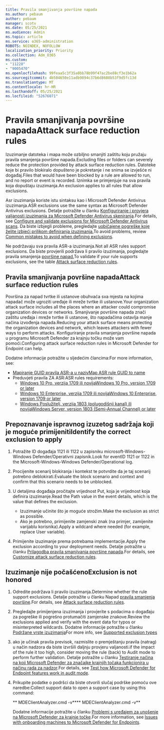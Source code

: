 ```yaml
---
title: Pravila smanjivanja površine napada
ms.author: pebaum
author: pebaum
manager: scotv
ms.date: 05/25/2021
ms.audience: Admin
ms.topic: article
ms.service: o365-administration
ROBOTS: NOINDEX, NOFOLLOW
localization_priority: Priority
ms.collection: Adm_O365
ms.custom:
- "11228"
- "9005470"
ms.openlocfilehash: 99feaa5c3f35a0bb78b99f47ac2be88cf3e1b62a
ms.sourcegitcommit: 4b504650e11adb9894c37b6d8608b53f9d5fc13d
ms.translationtype: MT
ms.contentlocale: hr-HR
ms.lasthandoff: 05/25/2021
ms.locfileid: "52676071"
---
```

# <a name="attack-surface-reduction-rules"></a><span data-ttu-id="9d5f5-102">Pravila smanjivanja površine napada</span><span class="sxs-lookup"><span data-stu-id="9d5f5-102">Attack surface reduction rules</span></span>

<span data-ttu-id="9d5f5-103">Izuzimanje datoteka i mapa može ozbiljno smanjiti zaštitu koju pružaju pravila smanjenja površine napada.</span><span class="sxs-lookup"><span data-stu-id="9d5f5-103">Excluding files or folders can severely reduce the protection provided by attack surface reduction rules.</span></span> <span data-ttu-id="9d5f5-104">Datoteke koje bi pravilo blokiralo dopušteno je pokretanje i ne snima se izvješće ni događaj.</span><span class="sxs-lookup"><span data-stu-id="9d5f5-104">Files that would have been blocked by a rule are allowed to run, and no report or event is recorded.</span></span> <span data-ttu-id="9d5f5-105">Iznimka se primjenjuje na sva pravila koja dopuštaju izuzimanja.</span><span class="sxs-lookup"><span data-stu-id="9d5f5-105">An exclusion applies to all rules that allow exclusions.</span></span>

<span data-ttu-id="9d5f5-106">Asr izuzimanja koriste istu sintaksu kao i Microsoft Defender Antivirus izuzimanja.</span><span class="sxs-lookup"><span data-stu-id="9d5f5-106">ASR exclusions use the same syntax as Microsoft Defender Antivirus exclusions.</span></span> <span data-ttu-id="9d5f5-107">Detalje potražite u članku [Konfiguriranje i provjera valjanosti izuzimanja za Microsoft Defender Antivirus skeniranja](/microsoft-365/security/defender-endpoint/configure-exclusions-microsoft-defender-antivirus).</span><span class="sxs-lookup"><span data-stu-id="9d5f5-107">For details, see [Configure and validate exclusions for Microsoft Defender Antivirus scans](/microsoft-365/security/defender-endpoint/configure-exclusions-microsoft-defender-antivirus).</span></span> <span data-ttu-id="9d5f5-108">Da biste izbjegli probleme, pregledajte [uobičajene pogreške koje želite izbjeći prilikom definiranja izuzimanja.](/microsoft-365/security/defender-endpoint/common-exclusion-mistakes-microsoft-defender-antivirus)</span><span class="sxs-lookup"><span data-stu-id="9d5f5-108">To avoid problems, review [Common mistakes to avoid when defining exclusions](/microsoft-365/security/defender-endpoint/common-exclusion-mistakes-microsoft-defender-antivirus).</span></span>

<span data-ttu-id="9d5f5-109">Ne podržavaju sva pravila ASR-a izuzimanja.</span><span class="sxs-lookup"><span data-stu-id="9d5f5-109">Not all ASR rules support exclusions.</span></span> <span data-ttu-id="9d5f5-110">Da biste provjerili podržava li pravilo izuzimanja, pogledajte pravila smanjenja [površine napad.](/microsoft-365/security/defender-endpoint/attack-surface-reduction#attack-surface-reduction-rules)</span><span class="sxs-lookup"><span data-stu-id="9d5f5-110">To validate if your rule supports exclusions, see the table [Attack surface reduction rules](/microsoft-365/security/defender-endpoint/attack-surface-reduction#attack-surface-reduction-rules).</span></span>

## <a name="attack-surface-reduction-rules"></a><span data-ttu-id="9d5f5-111">Pravila smanjivanja površine napada</span><span class="sxs-lookup"><span data-stu-id="9d5f5-111">Attack surface reduction rules</span></span>

<span data-ttu-id="9d5f5-112">Površina za napad tvrtke ili ustanove obuhvaća sva mjesta na kojima napadač može ugroziti uređaje ili mreže tvrtke ili ustanove.</span><span class="sxs-lookup"><span data-stu-id="9d5f5-112">Your organization attack surface includes all the places where an attacker could compromise organization devices or networks.</span></span> <span data-ttu-id="9d5f5-113">Smanjivanje površine napada znači zaštitu uređaja i mreže tvrtke ili ustanove, što napadačima ostavlja manje načina izvođenja napada.</span><span class="sxs-lookup"><span data-stu-id="9d5f5-113">Reducing your attack surface means protecting the organization devices and network, which leaves attackers with fewer ways to perform attacks.</span></span> <span data-ttu-id="9d5f5-114">Konfiguriranje pravila smanjenja površine napada u programu Microsoft Defender za krajnju točku može vam pomoći.</span><span class="sxs-lookup"><span data-stu-id="9d5f5-114">Configuring attack surface reduction rules in Microsoft Defender for Endpoint can help.</span></span>

<span data-ttu-id="9d5f5-115">Dodatne informacije potražite u sljedećim člancima:</span><span class="sxs-lookup"><span data-stu-id="9d5f5-115">For more information, see:</span></span>

- [<span data-ttu-id="9d5f5-116">Mapiranje GUID pravila ASR-a u naziv</span><span class="sxs-lookup"><span data-stu-id="9d5f5-116">Map ASR rule GUID to name</span></span>](/microsoft-365/security/defender-endpoint/attack-surface-reduction#attack-surface-reduction-rules)
- <span data-ttu-id="9d5f5-117">Preduvjeti pravila ZA ASR:</span><span class="sxs-lookup"><span data-stu-id="9d5f5-117">ASR rules requirements:</span></span>
    - [<span data-ttu-id="9d5f5-118">Windows 10 Pro, verzija 1709 ili novija</span><span class="sxs-lookup"><span data-stu-id="9d5f5-118">Windows 10 Pro, version 1709 or later</span></span>](/windows/whats-new/whats-new-windows-10-version-1709)
    - [<span data-ttu-id="9d5f5-119">Windows 10 Enterprise, verzija 1709 ili novija</span><span class="sxs-lookup"><span data-stu-id="9d5f5-119">Windows 10 Enterprise, version 1709 or later</span></span>](/windows/whats-new/whats-new-windows-10-version-1709)
    - [<span data-ttu-id="9d5f5-120">Windows Poslužitelj, verzija 1803 (polugodišnji kanal) ili novija</span><span class="sxs-lookup"><span data-stu-id="9d5f5-120">Windows Server, version 1803 (Semi-Annual Channel) or later</span></span>](/windows-server/get-started/whats-new-in-windows-server-1803)

## <a name="identify-the-correct-exclusion-to-apply"></a><span data-ttu-id="9d5f5-121">Prepoznavanje ispravnog izuzetog sadržaja koji je moguće primijeniti</span><span class="sxs-lookup"><span data-stu-id="9d5f5-121">Identify the correct exclusion to apply</span></span>

1. <span data-ttu-id="9d5f5-122">Potražite ID događaja 1121 ili 1122 u zapisniku microsoft-Windows-Windows Defender/Operativni zapisnik.</span><span class="sxs-lookup"><span data-stu-id="9d5f5-122">Look for eventID 1121 or 1122 in the Microsoft-Windows-Windows Defender/Operational log.</span></span>

1. <span data-ttu-id="9d5f5-123">Procijenite scenarij blokiranja i kontekst te potvrdite da je taj scenarij potrebno deblokirati.</span><span class="sxs-lookup"><span data-stu-id="9d5f5-123">Evaluate the block scenario and context and confirm that this scenario needs to be unblocked.</span></span>

1. <span data-ttu-id="9d5f5-124">U detaljima događaja pročitajte vrijednost Put, koja je vrijednost koja definira izuzimanje.</span><span class="sxs-lookup"><span data-stu-id="9d5f5-124">Read the Path value in the event details, which is the value that defines the exclusion.</span></span>
    - <span data-ttu-id="9d5f5-125">Izuzimanje učinite što je moguće strožim.</span><span class="sxs-lookup"><span data-stu-id="9d5f5-125">Make the exclusion as strict as possible.</span></span>
    - <span data-ttu-id="9d5f5-126">Ako je potrebno, primijenite zamjenski znak (na primjer, zamijenite varijablu korisnika).</span><span class="sxs-lookup"><span data-stu-id="9d5f5-126">Apply a wildcard where needed (for example, replace User variable).</span></span>

1. <span data-ttu-id="9d5f5-127">Primijenite izuzimanje prema potrebama implementacije.</span><span class="sxs-lookup"><span data-stu-id="9d5f5-127">Apply the exclusion according to your deployment needs.</span></span> <span data-ttu-id="9d5f5-128">Detalje potražite u članku [Prilagodba pravila smanjivanja površine napada](/microsoft-365/security/defender-endpoint/customize-attack-surface-reduction).</span><span class="sxs-lookup"><span data-stu-id="9d5f5-128">For details, see [Customize attack surface reduction rules](/microsoft-365/security/defender-endpoint/customize-attack-surface-reduction).</span></span>

## <a name="exclusion-is-not-honored"></a><span data-ttu-id="9d5f5-129">Izuzimanje nije počašćeno</span><span class="sxs-lookup"><span data-stu-id="9d5f5-129">Exclusion is not honored</span></span>

1. <span data-ttu-id="9d5f5-130">Odredite podržava li pravilo izuzimanja.</span><span class="sxs-lookup"><span data-stu-id="9d5f5-130">Determine whether the rule support exclusions.</span></span> <span data-ttu-id="9d5f5-131">Detalje potražite u članku Napad [pravila smanjenja površine](/microsoft-365/security/defender-endpoint/attack-surface-reduction#attack-surface-reduction-rules).</span><span class="sxs-lookup"><span data-stu-id="9d5f5-131">For details, see [Attack surface reduction rules](/microsoft-365/security/defender-endpoint/attack-surface-reduction#attack-surface-reduction-rules).</span></span>

1. <span data-ttu-id="9d5f5-132">Pregledajte primijenjena izuzimanja i provjerite s podacima o događaju za pogreške ili pogrešno protumačiti zamjenske znakove.</span><span class="sxs-lookup"><span data-stu-id="9d5f5-132">Review the exclusions applied and verify with the event data for typos or misinterpreted wildcards.</span></span> <span data-ttu-id="9d5f5-133">Dodatne informacije potražite u članku [Podržane vrste izuzimanja](/microsoft-365/security/defender-endpoint/mac-exclusions#supported-exclusion-types)</span><span class="sxs-lookup"><span data-stu-id="9d5f5-133">For more info, see [Supported exclusion types](/microsoft-365/security/defender-endpoint/mac-exclusions#supported-exclusion-types)</span></span>

1. <span data-ttu-id="9d5f5-134">ako je učinak pravila previsok, razmislite o premještanju pravila (natrag) u način nadzora da biste izvršili daljnju provjeru valjanosti.</span><span class="sxs-lookup"><span data-stu-id="9d5f5-134">if the impact of the rule it too high, consider moving the rule (back) to Audit mode to perform further validation.</span></span> <span data-ttu-id="9d5f5-135">Detalje potražite u članku [Testiranje načina na koji Microsoft Defender za značajke krajnjih točaka funkcionira u načinu rada za nadzor](/microsoft-365/security/defender-endpoint/audit-windows-defender).</span><span class="sxs-lookup"><span data-stu-id="9d5f5-135">For details, see [Test how Microsoft Defender for Endpoint features work in audit mode](/microsoft-365/security/defender-endpoint/audit-windows-defender).</span></span>

1. <span data-ttu-id="9d5f5-136">Prikupite podatke o podršci da biste otvorili slučaj podrške pomoću ove naredbe:</span><span class="sxs-lookup"><span data-stu-id="9d5f5-136">Collect support data to open a support case by using this command:</span></span>
    
   <span data-ttu-id="9d5f5-137">\*\* MDEClientAnalyzer.cmd -v\*\*</span><span class="sxs-lookup"><span data-stu-id="9d5f5-137">\*\* MDEClientAnalyzer.cmd -v\*\*</span></span>

    <span data-ttu-id="9d5f5-138">Dodatne informacije potražite u članku [Problemi s uređajem za unošenje na Microsoft Defender za krajnje točke](issues-with-onboarding-machines.md).</span><span class="sxs-lookup"><span data-stu-id="9d5f5-138">For more information, see [Issues with onboarding machines to Microsoft Defender for Endpoints](issues-with-onboarding-machines.md).</span></span>
